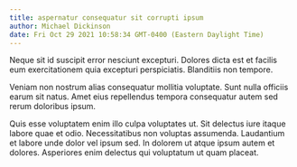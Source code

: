 ```yaml
---
title: aspernatur consequatur sit corrupti ipsum
author: Michael Dickinson
date: Fri Oct 29 2021 10:58:34 GMT-0400 (Eastern Daylight Time)
---
```

Neque sit id suscipit error nesciunt excepturi. Dolores dicta est et facilis eum exercitationem quia excepturi perspiciatis. Blanditiis non tempore.

 Veniam non nostrum alias consequatur mollitia voluptate. Sunt nulla officiis earum sit natus. Amet eius repellendus tempora consequatur autem sed rerum doloribus ipsum.

 Quis esse voluptatem enim illo culpa voluptates ut. Sit delectus iure itaque labore quae et odio. Necessitatibus non voluptas assumenda. Laudantium et labore unde dolor vel ipsum sed. In dolorem ut atque ipsum autem et dolores. Asperiores enim delectus qui voluptatum ut quam placeat.